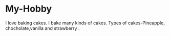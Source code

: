 # My-Hobby
I love baking cakes.
I bake many kinds of cakes.
Types of cakes-Pineapple, chocholate,vanilla and strawberry .
